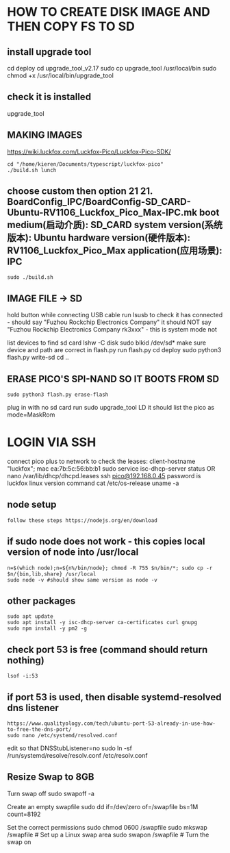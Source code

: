 # HOW TO CREATE DISK IMAGE AND THEN COPY FS TO SD

## install upgrade tool
cd deploy
cd upgrade_tool_v2.17
sudo cp upgrade_tool /usr/local/bin
sudo chmod +x /usr/local/bin/upgrade_tool

## check it is installed
upgrade_tool

## MAKING IMAGES
https://wiki.luckfox.com/Luckfox-Pico/Luckfox-Pico-SDK/

    cd "/home/kieren/Documents/typescript/luckfox-pico"
    ./build.sh lunch


choose custom
then option 21
21. BoardConfig_IPC/BoardConfig-SD_CARD-Ubuntu-RV1106_Luckfox_Pico_Max-IPC.mk
                             boot medium(启动介质): SD_CARD
                          system version(系统版本): Ubuntu
                        hardware version(硬件版本): RV1106_Luckfox_Pico_Max
                             application(应用场景): IPC
----------------------------------------------------------------

    sudo ./build.sh

## IMAGE FILE -> SD
hold button while connecting USB cable
run lsusb to check it has connected - should say "Fuzhou Rockchip Electronics Company"
it should NOT say "Fuzhou Rockchip Electronics Company rk3xxx" - this is system mode not 

list devices to find sd card
    lshw -C disk
    sudo blkid /dev/sd*
make sure device and path are correct in flash.py
run flash.py
    cd deploy
    sudo python3 flash.py write-sd
    cd ..

## ERASE PICO'S SPI-NAND SO IT BOOTS FROM SD
    sudo python3 flash.py erase-flash
plug in with no sd card
run sudo upgrade_tool LD
it should list the pico as mode=MaskRom

# LOGIN VIA SSH
connect pico plus to network
to check the leases:
client-hostname "luckfox";
mac ea:7b:5c:56:bb:b1
    sudo service isc-dhcp-server status 
OR
    nano /var/lib/dhcp/dhcpd.leases
    ssh pico@192.168.0.45
password is luckfox
linux version command
    cat /etc/os-release
    uname -a

## node setup

    follow these steps https://nodejs.org/en/download

## if sudo node does not work - this copies local version of node into /usr/local

    n=$(which node);n=${n%/bin/node}; chmod -R 755 $n/bin/*; sudo cp -r $n/{bin,lib,share} /usr/local
    sudo node -v #should show same version as node -v

## other packages

    sudo apt update
    sudo apt install -y isc-dhcp-server ca-certificates curl gnupg
    sudo npm install -y pm2 -g

## check port 53 is free (command should return nothing)

    lsof -i:53

## if port 53 is used, then disable systemd-resolved dns listener

    https://www.qualityology.com/tech/ubuntu-port-53-already-in-use-how-to-free-the-dns-port/
    sudo nano /etc/systemd/resolved.conf
edit so that DNSStubListener=no 
    sudo ln -sf /run/systemd/resolve/resolv.conf /etc/resolv.conf

## Resize Swap to 8GB
Turn swap off
    sudo swapoff -a

Create an empty swapfile
    sudo dd if=/dev/zero of=/swapfile bs=1M count=8192

Set the correct permissions
    sudo chmod 0600 /swapfile
    sudo mkswap /swapfile  # Set up a Linux swap area
    sudo swapon /swapfile  # Turn the swap on
